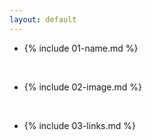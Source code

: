 ```yaml
---
layout: default
---
```


- {% include 01-name.md %}
<br>

- {% include 02-image.md %}

<br>

- {% include 03-links.md %}
<br>



